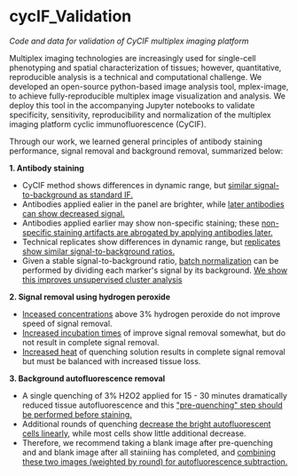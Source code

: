 # cycIF_Validation
*Code and data for validation of CyCIF multiplex imaging platform*

Multiplex imaging technologies are increasingly used for single-cell phenotyping and spatial characterization of tissues; however, quantitative, reproducible analysis is a technical and computational challenge. We developed an open-source python-based image analysis tool, mplex-image, to achieve fully-reproducible multiplex image visualization and analysis. We deploy this tool in the accompanying Jupyter notebooks to validate specificity, sensitivity, reproducibility and normalization of the multiplex imaging platform cyclic immunofluorescence (CyCIF). 

Through our work, we learned general principles of antibody staining performance, signal removal and background removal, summarized below:

**1. Antibody staining**
 - CyCIF method shows differences in dynamic range, but [similar signal-to-background as standard IF.](https://github.com/engjen/cycIF_Validation/blob/master/Fig1_SinglevsCyclic_analysis_44290.ipynb)
 - Antibodies applied ealier in the panel are brighter, while [later antibodies can show decreased signal.](https://github.com/engjen/cycIF_Validation/blob/master/Fig2_EarlyvsLate_K157_analysis.ipynb)
 - Antibodies applied earlier may show non-specific staining; these [non-specific staining artifacts  are abrogated by applying antibodies later.](https://github.com/engjen/cycIF_Validation/blob/master/Fig2_OrderOptimization_K154vsK175_analysis.ipynb)
 - Technical replicates show differences in dynamic range, but [replicates show similar signal-to-background ratios.](https://github.com/engjen/cycIF_Validation/blob/master/Fig3_TMAReplicates_analysis.ipynb)
 - Given a stable signal-to-background ratio, [batch normalization](https://github.com/engjen/cycIF_Validation/blob/master/Fig3_Normalize_JE-TMA-reps_cluster_analysis.ipynb) can be performed by dividing each marker's signal by its background. [We show this improves unsupervised cluster analysis](https://github.com/engjen/cycIF_Validation/blob/master/Fig3_Normalize_JE-TMA-reps_plot.ipynb)
 
 **2. Signal removal using hydrogen peroxide**
 - [Inceased concentrations](https://github.com/engjen/cycIF_Validation/blob/master/Fig2_Quenching_analysis.ipynb) above 3% hydrogen peroxide do not improve speed of signal removal.
 - [Increased incubation times](https://github.com/engjen/cycIF_Validation/blob/master/Fig2_Quenching_analysis.ipynb) of improve signal removal somewhat, but do not result in complete signal removal.
 - [Increased heat](https://github.com/engjen/cycIF_Validation/blob/master/Fig2_Quenching_analysis.ipynb) of quenching solution results in complete signal removal but must be balanced with increased tissue loss.
 
 **3. Background autofluorescence removal**
 - A single quenching of 3% H2O2 applied for 15 - 30 minutes dramatically reduced tissue autofluorescence and this ["pre-quenching" step should be performed before staining.](https://github.com/engjen/cycIF_Validation/blob/master/Fig2_Quenching_Single_Cell.ipynb)
 - Additional rounds of quenching [decrease the bright autofluorescent cells linearly](https://github.com/engjen/cycIF_Validation/blob/master/Fig2_Quenching_Single_Cell.ipynb), while most cells show little additional decrease.
 - Therefore, we recommend taking a blank image after pre-quenching and and blank image after all stainiing has completed, and [combining these two images (weighted by round) for autofluorescence subtraction.](https://github.com/engjen/cycIF_Validation/blob/master/Fig2_44290-146_subtractAF_scale_by_round.ipynb)
